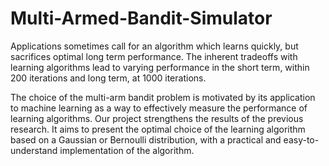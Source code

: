 # Multi-Armed-Bandit-Simulator
Applications sometimes call for an algorithm which learns quickly, but sacrifices optimal long term performance. The inherent tradeoffs with learning algorithms lead to varying performance in the short term, within 200 iterations and long term, at 1000 iterations. 
	
The choice of the multi-arm bandit problem is motivated by its application to machine learning as a way to effectively measure the performance of learning algorithms. Our project strengthens the results of the previous research. It aims to present the optimal choice of the learning algorithm based on a Gaussian or Bernoulli distribution, with a practical and easy-to-understand implementation of the algorithm.

